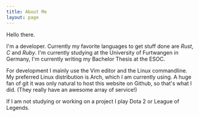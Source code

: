 ```yaml
---
title: About Me
layout: page
---
```


Hello there.

I'm a developer. Currently my favorite languages to get stuff done are *Rust*,
*C* and *Ruby*. I'm currently studying at the University of Furtwangen in
Germany, I'm currently writing my Bachelor Thesis at the ESOC.

For development I mainly use the Vim editor and the Linux commandline. My
preferred Linux distribution is Arch, which I am currently using.
A huge fan of git it was only natural to host this website on Github, so that's
what I did. (They really have an awesome array of service!)

If I am not studying or working on a project I play Dota 2 or League of Legends.

